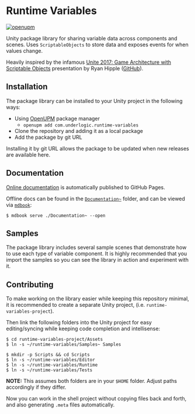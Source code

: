 # Runtime Variables

[![openupm](https://img.shields.io/npm/v/com.underlogic.runtime-variables?label=openupm&registry_uri=https://package.openupm.com)](https://openupm.com/packages/com.underlogic.runtime-variables/)

Unity package library for sharing variable data across components and scenes.
Uses `ScriptableObjects` to store data and exposes events for when values change.

Heavily inspired by the infamous [Unite 2017: Game Architecture with Scriptable Objects](https://www.youtube.com/watch?v=raQ3iHhE_Kk) presentation by Ryan Hipple ([GitHub](https://github.com/roboryantron/Unite2017)).

## Installation

The package library can be installed to your Unity project in the following ways:

- Using [OpenUPM](https://openupm.com/) package manager
  - `openupm add com.underlogic.runtime-variables`
- Clone the repository and adding it as a local package
- Add the package by git URL

Installing it by git URL allows the package to be updated when new releases are available here.

## Documentation

[Online documentation](https://underlogic.github.io/runtime-variables/) is automatically published to GitHub Pages.


Offline docs can be found in the [`Documentation~`](./Documentation~) folder, and can be viewed via [`mdbook`](https://rust-lang.github.io/mdBook/index.html):

```shell
$ mdbook serve ./Documentation~ --open
```

## Samples

The package library includes several sample scenes that demonstrate how to use each type of variable component.
It is highly recommended that you import the samples so you can see the library in action and experiment with it.

## Contributing

To make working on the library easier while keeping this repository minimal, it is recommended to create a separate Unity project, (i.e. `runtime-variables-project`).

Then link the following folders into the Unity project for easy editing/syncing while keeping code completion and intellisense:

```shell
$ cd runtime-variables-project/Assets
$ ln -s ~/runtime-variables/Samples~ Samples

$ mkdir -p Scripts && cd Scripts
$ ln -s ~/runtime-variables/Editor
$ ln -s ~/runtime-variables/Runtime
$ ln -s ~/runtime-variables/Tests
```

**NOTE:** This assumes both folders are in your `$HOME` folder. Adjust paths accordingly if they differ.

Now you can work in the shell project without copying files back and forth, and also generating `.meta` files automatically.
